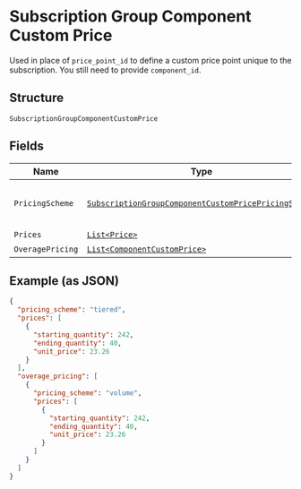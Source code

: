 
# Subscription Group Component Custom Price

Used in place of `price_point_id` to define a custom price point unique to the subscription. You still need to provide `component_id`.

## Structure

`SubscriptionGroupComponentCustomPrice`

## Fields

| Name | Type | Tags | Description | Getter | Setter |
|  --- | --- | --- | --- | --- | --- |
| `PricingScheme` | [`SubscriptionGroupComponentCustomPricePricingScheme`](../../doc/models/containers/subscription-group-component-custom-price-pricing-scheme.md) | Optional | This is a container for one-of cases. | SubscriptionGroupComponentCustomPricePricingScheme getPricingScheme() | setPricingScheme(SubscriptionGroupComponentCustomPricePricingScheme pricingScheme) |
| `Prices` | [`List<Price>`](../../doc/models/price.md) | Optional | - | List<Price> getPrices() | setPrices(List<Price> prices) |
| `OveragePricing` | [`List<ComponentCustomPrice>`](../../doc/models/component-custom-price.md) | Optional | - | List<ComponentCustomPrice> getOveragePricing() | setOveragePricing(List<ComponentCustomPrice> overagePricing) |

## Example (as JSON)

```json
{
  "pricing_scheme": "tiered",
  "prices": [
    {
      "starting_quantity": 242,
      "ending_quantity": 40,
      "unit_price": 23.26
    }
  ],
  "overage_pricing": [
    {
      "pricing_scheme": "volume",
      "prices": [
        {
          "starting_quantity": 242,
          "ending_quantity": 40,
          "unit_price": 23.26
        }
      ]
    }
  ]
}
```

